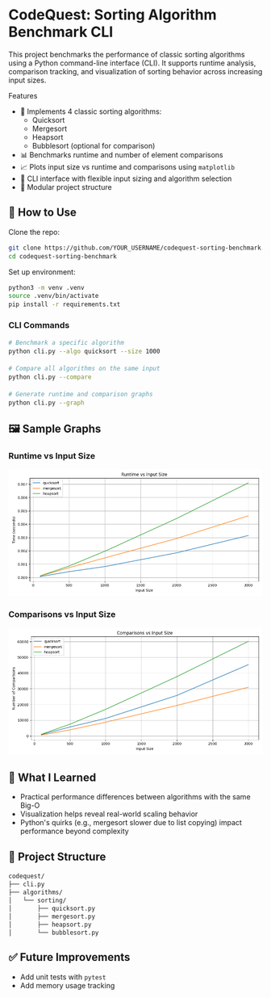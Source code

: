 # CodeQuest: Sorting Algorithm Benchmark CLI

This project benchmarks the performance of classic sorting algorithms using a Python command-line interface (CLI). It supports runtime analysis, comparison tracking, and visualization of sorting behavior across increasing input sizes.

Features

- 🔁 Implements 4 classic sorting algorithms:
  - Quicksort
  - Mergesort
  - Heapsort
  - Bubblesort (optional for comparison)
- 📊 Benchmarks runtime and number of element comparisons
- 📈 Plots input size vs runtime and comparisons using `matplotlib`
- 🧪 CLI interface with flexible input sizing and algorithm selection
- 📁 Modular project structure

## 🚀 How to Use

Clone the repo:

```bash
git clone https://github.com/YOUR_USERNAME/codequest-sorting-benchmark.git
cd codequest-sorting-benchmark
```

Set up environment:

```bash
python3 -m venv .venv
source .venv/bin/activate
pip install -r requirements.txt
```

### CLI Commands

```bash
# Benchmark a specific algorithm
python cli.py --algo quicksort --size 1000

# Compare all algorithms on the same input
python cli.py --compare

# Generate runtime and comparison graphs
python cli.py --graph
```

## 🖼️ Sample Graphs

### Runtime vs Input Size
![Runtime Plot](runtime_plot.png)

### Comparisons vs Input Size
![Comparisons Plot](comparisons_plot.png)

## 🧠 What I Learned

- Practical performance differences between algorithms with the same Big-O
- Visualization helps reveal real-world scaling behavior
- Python's quirks (e.g., mergesort slower due to list copying) impact performance beyond complexity

## 📂 Project Structure

```
codequest/
├── cli.py
├── algorithms/
│   └── sorting/
│       ├── quicksort.py
│       ├── mergesort.py
│       ├── heapsort.py
│       └── bubblesort.py
```

## ✅ Future Improvements

- Add unit tests with `pytest`
- Add memory usage tracking

